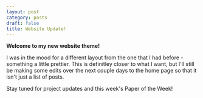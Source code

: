 ```yaml
---
layout: post
category: posts 
draft: false
title: Website Update! 
---
```


**Welcome to my new website theme!**

I was in the mood for a different layout from the one that I had before - something a little prettier. This is definitley closer to what I want, 
but I'll still be making some edits over the next couple days to the home page so that it isn't just a list of posts. 

Stay tuned for project updates and this week's Paper of the Week!
